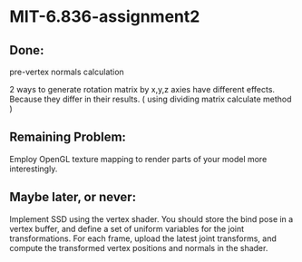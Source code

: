 # MIT-6.836-assignment2

## Done:

pre-vertex normals calculation

2 ways to generate rotation matrix by x,y,z axies have different effects. Because they differ in their results. ( using dividing matrix calculate method )

## Remaining Problem:

Employ OpenGL texture mapping to render parts of your model more interestingly.

## Maybe later, or never:

Implement SSD using the vertex shader. You should store the bind pose in a vertex buffer, and define a set of uniform variables for the joint transformations. For each frame, upload the latest joint transforms, and compute the transformed vertex positions and normals in the shader.

